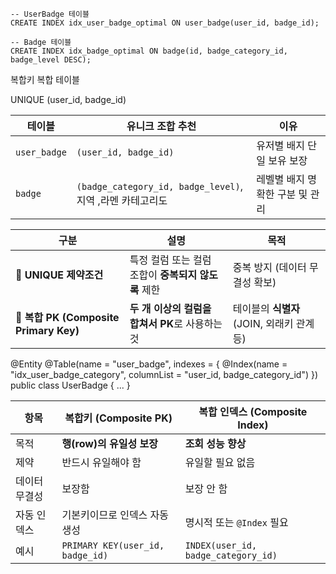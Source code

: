 ```
-- UserBadge 테이블
CREATE INDEX idx_user_badge_optimal ON user_badge(user_id, badge_id);

-- Badge 테이블  
CREATE INDEX idx_badge_optimal ON badge(id, badge_category_id, badge_level DESC);
```

복합키 복합 테이블


UNIQUE (user_id, badge_id)

| 테이블          | 유니크 조합 추천                                        | 이유                 |
| ------------ | ------------------------------------------------ | ------------------ |
| `user_badge` | `(user_id, badge_id)`                            | 유저별 배지 단일 보유 보장    |
| `badge`      | `(badge_category_id, badge_level)`, 지역 ,라멘 카테고리도 | 레벨별 배지 명확한 구분 및 관리 |


|구분|설명|목적|
|---|---|---|
|🔸 **UNIQUE 제약조건**|특정 컬럼 또는 컬럼 조합이 **중복되지 않도록** 제한|중복 방지 (데이터 무결성 확보)|
|🔸 **복합 PK (Composite Primary Key)**|**두 개 이상의 컬럼을 합쳐서 PK**로 사용하는 것|테이블의 **식별자** (JOIN, 외래키 관계 등)|ㅖ
@Entity
@Table(name = "user_badge", indexes = {
    @Index(name = "idx_user_badge_category", columnList = "user_id, badge_category_id")
})
public class UserBadge {
    ...
}

| 항목      | 복합키 (Composite PK)               | 복합 인덱스 (Composite Index)            |
| ------- | -------------------------------- | ----------------------------------- |
| 목적      | **행(row)의 유일성 보장**               | **조회 성능 향상**                        |
| 제약      | 반드시 유일해야 함                       | 유일할 필요 없음                           |
| 데이터 무결성 | 보장함                              | 보장 안 함                              |
| 자동 인덱스  | 기본키이므로 인덱스 자동 생성                 | 명시적 또는 `@Index` 필요                  |
| 예시      | `PRIMARY KEY(user_id, badge_id)` | `INDEX(user_id, badge_category_id)` |